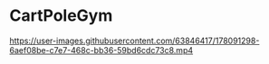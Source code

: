 # CartPoleGym


https://user-images.githubusercontent.com/63846417/178091298-6aef08be-c7e7-468c-bb36-59bd6cdc73c8.mp4

